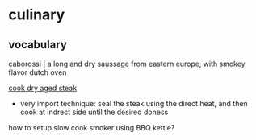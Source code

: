 # culinary 

## vocabulary

caborossi | a long and dry saussage from eastern europe, with smokey flavor
dutch oven


[cook dry aged steak](https://haciendasur.com/7-tips-to-cook-dry-aged-steaks-perfectly/)
- very import technique: seal the steak using the direct heat, and then cook at indrect side until the desired doness

how to setup slow cook smoker using BBQ kettle?

